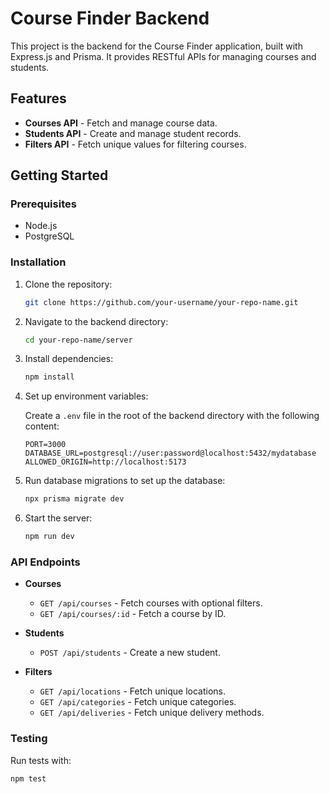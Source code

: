 
# Course Finder Backend

This project is the backend for the Course Finder application, built with Express.js and Prisma. It provides RESTful APIs for managing courses and students.

## Features

- **Courses API** - Fetch and manage course data.
- **Students API** - Create and manage student records.
- **Filters API** - Fetch unique values for filtering courses.

## Getting Started

### Prerequisites

- Node.js
- PostgreSQL

### Installation

1. Clone the repository:

    ```bash
    git clone https://github.com/your-username/your-repo-name.git
    ```

2. Navigate to the backend directory:

    ```bash
    cd your-repo-name/server
    ```

3. Install dependencies:

    ```bash
    npm install
    ```

4. Set up environment variables:

    Create a `.env` file in the root of the backend directory with the following content:

    ```env
    PORT=3000
    DATABASE_URL=postgresql://user:password@localhost:5432/mydatabase
    ALLOWED_ORIGIN=http://localhost:5173
    ```

5. Run database migrations to set up the database:

    ```bash
    npx prisma migrate dev
    ```

6. Start the server:

    ```bash
    npm run dev
    ```

### API Endpoints

- **Courses**

    - `GET /api/courses` - Fetch courses with optional filters.
    - `GET /api/courses/:id` - Fetch a course by ID.

- **Students**

    - `POST /api/students` - Create a new student.

- **Filters**

    - `GET /api/locations` - Fetch unique locations.
    - `GET /api/categories` - Fetch unique categories.
    - `GET /api/deliveries` - Fetch unique delivery methods.

### Testing

Run tests with:

```bash
npm test
